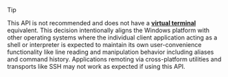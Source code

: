 > [!TIP]
> This API is not recommended and does not have a **[virtual terminal](console-virtual-terminal-sequences.md)** equivalent. This decision intentionally aligns the Windows platform with other operating systems where the individual client application acting as a shell or interpreter is expected to maintain its own user-convenience functionality like line reading and manipulation behavior including aliases and command history. Applications remoting via cross-platform utilities and transports like SSH may not work as expected if using this API.